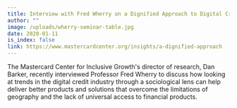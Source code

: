 ```yaml
---
title: Interview with Fred Wherry on a Dignified Approach to Digital Credit
author: ""
image: /uploads/wherry-seminar-table.jpg
date: 2020-01-11
is_index: false
link: https://www.mastercardcenter.org/insights/a-dignified-approach
---
```

The Mastercard Center for Inclusive Growth's director of research, Dan Barker, recently interviewed Professor Fred Wherry to discuss how looking at trends in the digital credit industry through a sociological lens can help deliver better products and solutions that overcome the limitations of geography and the lack of universal access to financial products.